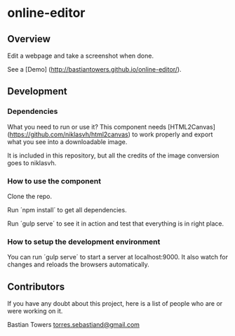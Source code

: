 # online-editor

## Overview
Edit a webpage and take a screenshot when done.

See a [Demo] (http://bastiantowers.github.io/online-editor/).

## Development

### Dependencies

What you need to run or use it?
This component needs [HTML2Canvas] (https://github.com/niklasvh/html2canvas) to work properly and export what you see into a downloadable image.

It is included in this repository, but all the credits of the image conversion goes to niklasvh.

### How to use the component

Clone the repo.

Run ´npm install´ to get all dependencies.

Run ´gulp serve´ to see it in action and test that everything is in right place.

### How to setup the development environment

You can run ´gulp serve´ to start a server at localhost:9000. It also watch for changes and reloads the browsers automatically.

## Contributors

If you have any doubt about this project, here is a list of people who are or
were working on it.

Bastian Towers
torres.sebastiand@gmail.com
